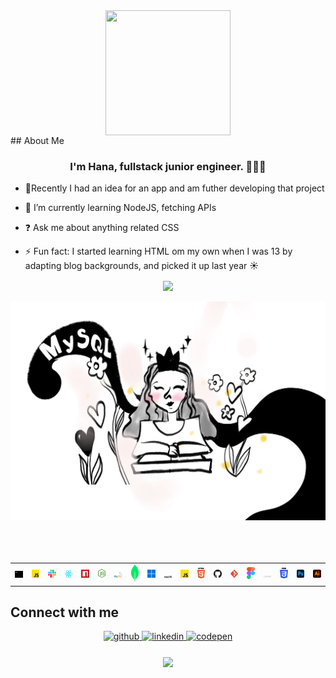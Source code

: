   

<div align="center"><img src="https://media.tenor.com/NqKn2UhXzU0AAAAi/get-greeting-say-hi.gif" align="center" width="200" height="200" /></div>  
## About Me

### <div align="center">I'm Hana, fullstack junior engineer. 👨‍💻🚀</div>  
  

- 🔭Recently I had an idea for an app and am futher developing that project
  

- 🌱 I’m currently learning NodeJS, fetching APIs
  

- ❓ Ask me about anything related CSS  
  

- ⚡ Fun fact: I started learning HTML om my own when I was 13 by adapting blog backgrounds, and picked it up last year ☀️



<div align="center"><img src="https://github-readme-stats.vercel.app/api?username=hhana1-a&show_icons=true&count_private=true&hide_border=true" align="center" /></div>  

<br/>  
<div align="center">
  <img src='https://raw.githubusercontent.com/hhana1-a/hhana1-a/main/assets/IMG_7236.JPG' width='700px'>
</div>


<br/>  
<br/>  

<br/>  

  <table>
  <tr>
    <td>
<img src="./assets/terminal.svg"
  width="50">
   </td>
   <td>
<img
src="./assets/javascript.svg"
  width="50">
    </td>
    <td>
  <img
src="./assets/slack-icon.svg"
  width="50">
    </td>
    <td>
  <img
src="./assets/react.svg"
  width="50">
      </td>
      <td>
    <img
src="./assets/npm-icon.svg"
  width="50">
      </td>
      <td>
    <img
src="./assets/nodejs-icon.svg"
  width="50">
   </td>
   <td>
  <img
src="./assets/mysql.svg"
  width="50">
      </td>
      <td>
    <img
src="./assets/mongodb-icon.svg"
  width="50">
       </td>
       <td>
    <img
src="./assets/microsoft-windows-icon.svg"
  width="50">
       </td>
       <td>
    <img
src="./assets/macOS.svg"
  width="50">
      </td>
      <td>
    <img
src="./assets/javascript.svg"
  width="50">
      </td>
      <td>
    <img
src="./assets/html-5.svg"
  width="50">
       </td>
      <td>
    <img
src="./assets/github-icon.svg"
  width="50">
       </td>
       <td>
    <img
src="./assets/git-icon.svg"
  width="50">
       </td>
      <td>
     <img
src="./assets/figma.svg"
  width="50">
       </td>
       <td>
     <img
src="./assets/express.svg"
  width="50">
       </td>
       <td>
     <img
src="./assets/css-3.svg"
  width="50">
       </td>
       <td>
       <img
src="./assets/adobe-photoshop.svg"
  width="50">
      </td>
      <td>
     <img
src="./assets/adobe-illustrator.svg"
  width="50">
      </td>
    </tr>
</table>

   

## Connect with me  
<div align="center">
<a href="https://github.com/hhana1-a" target="_blank">
<img src=https://img.shields.io/badge/github-%2324292e.svg?&style=for-the-badge&logo=github&logoColor=white alt=github style="margin-bottom: 5px;" />
</a>
<a href="https://www.linkedin.com/in/hana-hulic-45816221b" target="_blank">
<img src=https://img.shields.io/badge/linkedin-%231E77B5.svg?&style=for-the-badge&logo=linkedin&logoColor=white alt=linkedin style="margin-bottom: 5px;" />
</a>
<a href="https://codepen.io/heyhana_777" target="_blank">
<img src=https://img.shields.io/badge/codepen-%23131417.svg?&style=for-the-badge&logo=codepen&logoColor=white alt=codepen style="margin-bottom: 5px;" />
</a>  
</div>  
  

<br/>  




<div align="center">
<img src="https://komarev.com/ghpvc/?username=hhana1-a&&style=flat-square" align="center" />
</div>  
  
